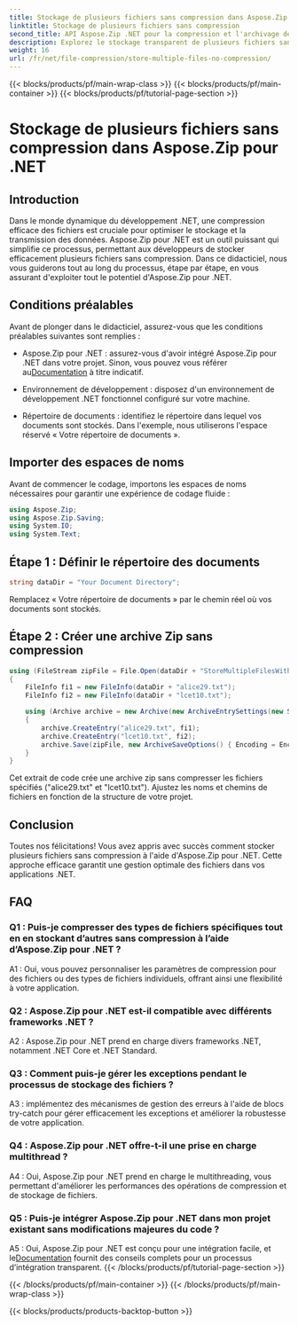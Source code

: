 ```yaml
---
title: Stockage de plusieurs fichiers sans compression dans Aspose.Zip pour .NET
linktitle: Stockage de plusieurs fichiers sans compression
second_title: API Aspose.Zip .NET pour la compression et l'archivage de fichiers
description: Explorez le stockage transparent de plusieurs fichiers sans compression dans Aspose.Zip pour .NET. Optimisez vos applications .NET pour une gestion efficace des fichiers avec ce guide étape par étape.
weight: 16
url: /fr/net/file-compression/store-multiple-files-no-compression/
---
```


{{< blocks/products/pf/main-wrap-class >}}
{{< blocks/products/pf/main-container >}}
{{< blocks/products/pf/tutorial-page-section >}}

# Stockage de plusieurs fichiers sans compression dans Aspose.Zip pour .NET

## Introduction

Dans le monde dynamique du développement .NET, une compression efficace des fichiers est cruciale pour optimiser le stockage et la transmission des données. Aspose.Zip pour .NET est un outil puissant qui simplifie ce processus, permettant aux développeurs de stocker efficacement plusieurs fichiers sans compression. Dans ce didacticiel, nous vous guiderons tout au long du processus, étape par étape, en vous assurant d'exploiter tout le potentiel d'Aspose.Zip pour .NET.

## Conditions préalables

Avant de plonger dans le didacticiel, assurez-vous que les conditions préalables suivantes sont remplies :

- Aspose.Zip pour .NET : assurez-vous d'avoir intégré Aspose.Zip pour .NET dans votre projet. Sinon, vous pouvez vous référer au[Documentation](https://reference.aspose.com/zip/net/) à titre indicatif.

- Environnement de développement : disposez d'un environnement de développement .NET fonctionnel configuré sur votre machine.

- Répertoire de documents : identifiez le répertoire dans lequel vos documents sont stockés. Dans l'exemple, nous utiliserons l'espace réservé « Votre répertoire de documents ».

## Importer des espaces de noms

Avant de commencer le codage, importons les espaces de noms nécessaires pour garantir une expérience de codage fluide :

```csharp
using Aspose.Zip;
using Aspose.Zip.Saving;
using System.IO;
using System.Text;
```

## Étape 1 : Définir le répertoire des documents

```csharp
string dataDir = "Your Document Directory";
```

Remplacez « Votre répertoire de documents » par le chemin réel où vos documents sont stockés.

## Étape 2 : Créer une archive Zip sans compression

```csharp
using (FileStream zipFile = File.Open(dataDir + "StoreMultipleFilesWithoutCompression_out.zip", FileMode.Create))
{
    FileInfo fi1 = new FileInfo(dataDir + "alice29.txt");
    FileInfo fi2 = new FileInfo(dataDir + "lcet10.txt");

    using (Archive archive = new Archive(new ArchiveEntrySettings(new StoreCompressionSettings())))
    {
        archive.CreateEntry("alice29.txt", fi1);
        archive.CreateEntry("lcet10.txt", fi2);
        archive.Save(zipFile, new ArchiveSaveOptions() { Encoding = Encoding.ASCII });
    }
}
```

Cet extrait de code crée une archive zip sans compresser les fichiers spécifiés ("alice29.txt" et "lcet10.txt"). Ajustez les noms et chemins de fichiers en fonction de la structure de votre projet.

## Conclusion

Toutes nos félicitations! Vous avez appris avec succès comment stocker plusieurs fichiers sans compression à l'aide d'Aspose.Zip pour .NET. Cette approche efficace garantit une gestion optimale des fichiers dans vos applications .NET.

## FAQ

### Q1 : Puis-je compresser des types de fichiers spécifiques tout en en stockant d’autres sans compression à l’aide d’Aspose.Zip pour .NET ?

A1 : Oui, vous pouvez personnaliser les paramètres de compression pour des fichiers ou des types de fichiers individuels, offrant ainsi une flexibilité à votre application.

### Q2 : Aspose.Zip pour .NET est-il compatible avec différents frameworks .NET ?

A2 : Aspose.Zip pour .NET prend en charge divers frameworks .NET, notamment .NET Core et .NET Standard.

### Q3 : Comment puis-je gérer les exceptions pendant le processus de stockage des fichiers ?

A3 : implémentez des mécanismes de gestion des erreurs à l'aide de blocs try-catch pour gérer efficacement les exceptions et améliorer la robustesse de votre application.

### Q4 : Aspose.Zip pour .NET offre-t-il une prise en charge multithread ?

A4 : Oui, Aspose.Zip pour .NET prend en charge le multithreading, vous permettant d'améliorer les performances des opérations de compression et de stockage de fichiers.

### Q5 : Puis-je intégrer Aspose.Zip pour .NET dans mon projet existant sans modifications majeures du code ?

 A5 : Oui, Aspose.Zip pour .NET est conçu pour une intégration facile, et le[Documentation](https://reference.aspose.com/zip/net/) fournit des conseils complets pour un processus d’intégration transparent.
{{< /blocks/products/pf/tutorial-page-section >}}

{{< /blocks/products/pf/main-container >}}
{{< /blocks/products/pf/main-wrap-class >}}

{{< blocks/products/products-backtop-button >}}
